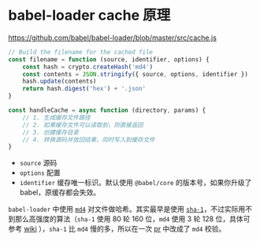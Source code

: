# babel-loader cache 原理

https://github.com/babel/babel-loader/blob/master/src/cache.js

```js
// Build the filename for the cached file
const filename = function (source, identifier, options) {
    const hash = crypto.createHash('md4')
    const contents = JSON.stringify({ source, options, identifier })
    hash.update(contents)
    return hash.digest('hex') + '.json'
}

const handleCache = async function (directory, params) {
    // 1. 生成缓存文件路径
    // 2. 如果缓存文件可以读取到，则直接返回
    // 3. 创建缓存目录
    // 4. 转换源码并放回结果，同时写入到缓存文件
}
```

-   `source` 源码
-   `options` 配置
-   `identifier` 缓存唯一标识。默认使用 `@babel/core` 的版本号，如果你升级了 babel，原缓存都会失效。

`babel-loader` 中使用 [`md4`](https://en.wikipedia.org/wiki/MD4) 对文件做哈希。其实最早是使用 [`sha-1`](https://zh.wikipedia.org/wiki/SHA-1)，不过实际用不到那么高强度的算法（`sha-1` 使用 80 轮 160 位，`md4` 使用 3 轮 128 位，具体可参考 [wiki](https://en.wikipedia.org/wiki/Comparison_of_cryptographic_hash_functions) ），`sha-1` 比 `md4` 慢的多，所以在一次 [pr](https://github.com/babel/babel-loader/commit/2be502dcd86df940ffafdc3738eff6f876ba91b0#diff-93327db2f0a6f8df9f3d6f9959bbcc80) 中改成了 `md4` 校验。

